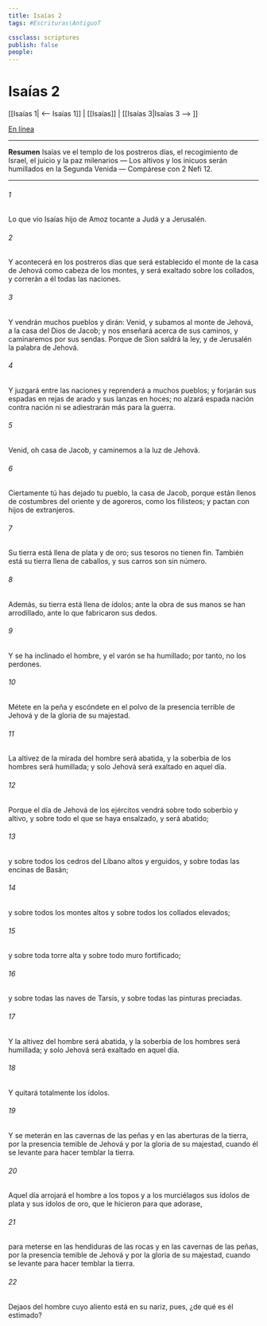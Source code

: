 ```yaml
---
title: Isaías 2
tags: #Escrituras\AntiguoT

cssclass: scriptures
publish: false
people:
---
```


# Isaías 2
[[Isaías 1| <-- Isaías 1]] | [[Isaías]] | [[Isaías 3|Isaías 3 --> ]]

[En línea](https://churchofjesuschrist.org/study/scriptures/ot/isa/2?lang=spa)

---
__Resumen__
Isaías ve el templo de los postreros días, el recogimiento de Israel, el juicio y la paz milenarios — Los altivos y los inicuos serán humillados en la Segunda Venida — Compárese con 2 Nefi 12.

---
###### 1 
Lo que vio Isaías hijo de Amoz tocante a Judá y a Jerusalén.

###### 2 
Y acontecerá en los postreros días que será establecido el monte de la casa de Jehová como cabeza de los montes, y será exaltado sobre los collados, y correrán a él todas las naciones.

###### 3 
Y vendrán muchos pueblos y dirán: Venid, y subamos al monte de Jehová, a la casa del Dios de Jacob; y nos enseñará acerca de sus caminos, y caminaremos por sus sendas. Porque de Sion saldrá la ley, y de Jerusalén la palabra de Jehová.

###### 4 
Y juzgará entre las naciones y reprenderá a muchos pueblos; y forjarán sus espadas en rejas de arado y sus lanzas en hoces; no alzará espada nación contra nación ni se adiestrarán más para la guerra.

###### 5 
Venid, oh casa de Jacob, y caminemos a la luz de Jehová.

###### 6 
Ciertamente tú has dejado tu pueblo, la casa de Jacob, porque están llenos de costumbres del oriente y de agoreros, como los filisteos; y pactan con hijos de extranjeros.

###### 7 
Su tierra está llena de plata y de oro; sus tesoros no tienen fin. También está su tierra llena de caballos, y sus carros son sin número.

###### 8 
Además, su tierra está llena de ídolos; ante la obra de sus manos se han arrodillado, ante lo que fabricaron sus dedos.

###### 9 
Y se ha inclinado el hombre, y el varón se ha humillado; por tanto, no los perdones.

###### 10 
Métete en la peña y escóndete en el polvo de la presencia terrible de Jehová y de la gloria de su majestad.

###### 11 
La altivez de la mirada del hombre será abatida, y la soberbia de los hombres será humillada; y solo Jehová será exaltado en aquel día.

###### 12 
Porque el día de Jehová de los ejércitos vendrá sobre todo soberbio y altivo, y sobre todo el que se haya ensalzado, y será abatido;

###### 13 
y sobre todos los cedros del Líbano altos y erguidos, y sobre todas las encinas de Basán;

###### 14 
y sobre todos los montes altos y sobre todos los collados elevados;

###### 15 
y sobre toda torre alta y sobre todo muro fortificado;

###### 16 
y sobre todas las naves de Tarsis, y sobre todas las pinturas preciadas.

###### 17 
Y la altivez del hombre será abatida, y la soberbia de los hombres será humillada; y solo Jehová será exaltado en aquel día.

###### 18 
Y quitará totalmente los ídolos.

###### 19 
Y se meterán en las cavernas de las peñas y en las aberturas de la tierra, por la presencia temible de Jehová y por la gloria de su majestad, cuando él se levante para hacer temblar la tierra.

###### 20 
Aquel día arrojará el hombre a los topos y a los murciélagos sus ídolos de plata y sus ídolos de oro, que le hicieron para que adorase,

###### 21 
para meterse en las hendiduras de las rocas y en las cavernas de las peñas, por la presencia temible de Jehová y por la gloria de su majestad, cuando se levante para hacer temblar la tierra.

###### 22 
Dejaos del hombre cuyo aliento está en su nariz, pues, ¿de qué es él estimado?

